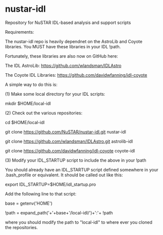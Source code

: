 nustar-idl
==========

Repository for NuSTAR IDL-based analysis and support scripts

Requirements:

The nustar-idl repo is heavily dependnet on the AstroLib and Coyote libraries. You MUST have these libraries in your IDL !path. 

Fortunately, these libraries are also now on GitHub here:

The IDL AstroLib: https://github.com/wlandsman/IDLAstro

The Coyote IDL Libraries: https://github.com/davidwfanning/idl-coyote

A simple way to do this is:

(1) Make some local directory for your IDL scripts:

mkdir $HOME/local-idl

(2) Check out the various repositories:

cd $HOME/local-idl

git clone https://github.com/NuSTAR/nustar-idl.git nustar-idl

git clone https://github.com/wlandsman/IDLAstro.git astrolib-idl

git clone  https://github.com/davidwfanning/idl-coyote coyote-idl

(3) Modify your IDL_STARTUP script to include the above in your !path

You should already have an IDL_STARTUP script defined somewhere in your .bash_profile or equivalent. It should be called out like this:

  export IDL_STARTUP=$HOME/idl_startup.pro

Add the following line to that script:

base = getenv('HOME')

!path = expand_path('+'+base+'/local-idl/')+':'+ !path

where you should modify the path to "local-idl" to where ever you cloned the repositories.
